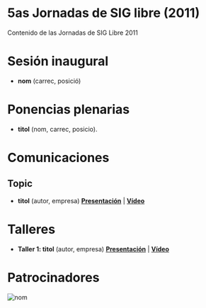 # 5as Jornadas de SIG libre (2011)

Contenido de las Jornadas de SIG Libre 2011

Sesión inaugural
==================

* **nom** (carrec, posició)

Ponencias plenarias
====================

* **titol** (nom, carrec, posicio).

Comunicaciones
=================

Topic
---------------------------

* **titol** (autor, empresa) **[Presentación]()** | **[Vídeo]()**

Talleres
========

* **Taller 1: titol** (autor, empresa) **[Presentación]()** | **[Vídeo]()**

Patrocinadores
==============

![nom](img/fitxer.jpg)
